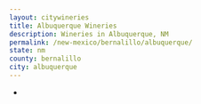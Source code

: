 ```yaml
---
layout: citywineries
title: Albuquerque Wineries
description: Wineries in Albuquerque, NM
permalink: /new-mexico/bernalillo/albuquerque/
state: nm
county: bernalillo
city: albuquerque
---
```

-
